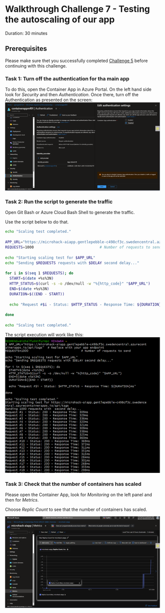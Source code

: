 # Walkthrough Challenge 7 - Testing the autoscaling of our app

Duration: 30 minutes

## Prerequisites
Please make sure thet you successfully completed [Challenge 5](../challenge-5/solution.md) before continuing with this challenge.

### **Task 1: Turn off the authentication for tha main app**

To do this, open the Container App in Azure Portal.
On the left hand side look for *Security* and then *Authentication*.
Once there, turn off the Authentication as presented on the screen:
![image](./img/challenge7-turnOffAuth.png)

### **Task 2: Run the script to generate the traffic**

Open Git Bash or Azure Cloud Bash Shell to generate the traffic. 

Use the script below to do that.

```bash
echo "Scaling test completed."

APP_URL="https://microhack-aiapp.gentlepebble-c498cf3c.swedencentral.azurecontainerapps.io/api/tags"  # Replace with your app endpoint
REQUESTS=1000                              # Number of requests to send

echo "Starting scaling test for $APP_URL"
echo "Sending $REQUESTS requests with $DELAY second delay..."

for i in $(seq 1 $REQUESTS); do
  START=$(date +%s%3N)
  HTTP_STATUS=$(curl -s -o /dev/null -w "%{http_code}" "$APP_URL")
  END=$(date +%s%3N)
  DURATION=$((END - START))

  echo "Request #$i - Status: $HTTP_STATUS - Response Time: ${DURATION}ms"

done

echo "Scaling test completed."
```

The script execution will work like this:
![image](./img/challenge7-curl.png)

### **Task 3: Check that the number of containers has scaled**

Please open the Container App, look for *Monitoring* on the left panel and then for *Metrics*.

Choose *Replic Count* to see that the number of containers has scaled.

![image](./img/challenge7-scaling.png)
